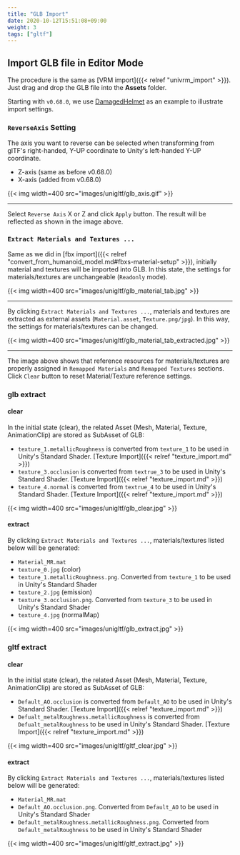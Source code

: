 ```yaml
---
title: "GLB Import"
date: 2020-10-12T15:51:08+09:00
weight: 3
tags: ["gltf"]
---
```


## Import GLB file in Editor Mode

The procedure is the same as [VRM import]({{< relref "univrm_import" >}}). Just drag and drop the GLB file into the **Assets** folder.

Starting with `v0.68.0`, we use [DamagedHelmet](https://github.com/KhronosGroup/glTF-Sample-Models/tree/master/2.0/DamagedHelmet) as an example to illustrate import settings. 

### `ReverseAxis` Setting

The axis you want to reverse can be selected when transforming from glTF's right-handed, Y-UP coordinate to Unity's left-handed Y-UP coordinate.

* Z-axis (same as before v0.68.0)
* X-axis (added from v0.68.0)

{{< img width=400 src="images/unigltf/glb_axis.gif" >}}
<hr>

Select `Reverse Axis` X or Z and click `Apply` button. The result will be reflected as shown in the image above.

### `Extract Materials and Textures ...`

Same as we did in [fbx import]({{< relref "convert_from_humanoid_model.md#fbxs-material-setup" >}}), initially material and textures will be imported into GLB.
In this state, the settings for materials/textures are unchangeable (`Readonly` mode).

{{< img width=400 src="images/unigltf/glb_material_tab.jpg" >}}
<hr>

By clicking `Extract Materials and Textures ...`, materials and textures are extracted as external assets (`Material.asset`, `Texture.png/jpg`). 
In this way, the settings for materials/textures can be changed.

{{< img width=400 src="images/unigltf/glb_material_tab_extracted.jpg" >}}
<hr>

The image above shows that reference resources for materials/textures are properly assigned in `Remapped Materials` and `Remapped Textures` sections.
Click `Clear` button to reset Material/Texture reference settings.

### glb extract

#### clear

In the initial state (clear), the related Asset (Mesh, Material, Texture, AnimationClip) are stored as SubAsset of GLB:

* `texture_1.metallicRoughness` is converted from `texture_1` to be used in Unity's Standard Shader. [Texture Import]({{< relref "texture_import.md" >}})
* `texture_3.occlusion` is converted from `textrue_3` to be used in Unity's Standard Shader. [Texture Import]({{< relref "texture_import.md" >}})
* `texture_4.normal` is converted from `textrue_4` to be used in Unity's Standard Shader. [Texture Import]({{< relref "texture_import.md" >}})

{{< img width=400 src="images/unigltf/glb_clear.jpg" >}}

#### extract

By clicking `Extract Materials and Textures ...`, materials/textures listed below will be generated:  

* `Material_MR.mat`
* `texture_0.jpg` (color)
* `texture_1.metallicRoughness.png`. Converted from `texture_1` to be used in Unity's Standard Shader
* `texture_2.jpg` (emission)
* `texture_3.occlusion.png`. Converted from `texture_3` to be used in Unity's Standard Shader
* `texture_4.jpg` (normalMap)

{{< img width=400 src="images/unigltf/glb_extract.jpg" >}}

### gltf extract

#### clear

In the initial state (clear), the related Asset (Mesh, Material, Texture, AnimationClip) are stored as SubAsset of GLB:

* `Default_AO.occlusion` is converted from `Default_AO` to be used in Unity's Standard Shader. [Texture Import]({{< relref "texture_import.md" >}})
* `Defualt_metalRoughness.metallicRoughness` is converted from `Defualt_metalRoughness` to be used in Unity's Standard Shader. [Texture Import]({{< relref "texture_import.md" >}})

{{< img width=400 src="images/unigltf/gltf_clear.jpg" >}}

#### extract

By clicking `Extract Materials and Textures ...`, materials/textures listed below will be generated: 

* `Material_MR.mat`
* `Default_AO.occlusion.png`. Converted from `Default_AO` to be used in Unity's Standard Shader
* `Default_metalRoughness.metallicRoughness.png`. Converted from `Default_metalRoughness` to be used in Unity's Standard Shader

{{< img width=400 src="images/unigltf/gltf_extract.jpg" >}}
